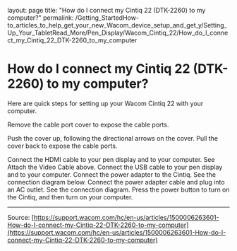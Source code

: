 layout: page
title: "How do I connect my Cintiq 22 (DTK-2260) to my computer?"
permalink: /Getting_StartedHow-to_articles_to_help_get_your_new_Wacom_device_setup_and_get_y/Setting_Up_Your_TabletRead_More/Pen_Display/Wacom_Cintiq_22/How_do_I_connect_my_Cintiq_22_DTK-2260_to_my_computer

# How do I connect my Cintiq 22 (DTK-2260) to my computer?

Here are quick steps for setting up your Wacom Cintiq 22 with your computer.

Remove the cable port cover to expose the cable ports.

Push the cover up, following the directional arrows on the cover.
Pull the cover back to expose the cable ports.


Connect the HDMI cable to your pen display and to your computer. See Attach the Video Cable above.
Connect the USB cable to your pen display and to your computer.
Connect the power adapter to the Cintiq. See the connection diagram below.
Connect the power adapter cable and plug into an AC outlet. See the connection diagram.
Press the power button to turn on the Cintiq, and then turn on your computer.

---
Source: [https://support.wacom.com/hc/en-us/articles/1500006263601-How-do-I-connect-my-Cintiq-22-DTK-2260-to-my-computer](https://support.wacom.com/hc/en-us/articles/1500006263601-How-do-I-connect-my-Cintiq-22-DTK-2260-to-my-computer)
